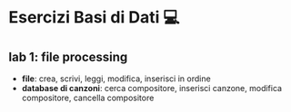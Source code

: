 # Esercizi Basi di Dati 💻

## lab 1: file processing 
- **file**: crea, scrivi, leggi, modifica, inserisci in ordine
- **database di canzoni**: cerca compositore, inserisci canzone, modifica compositore, cancella compositore

